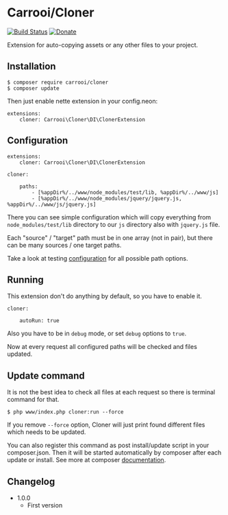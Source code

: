 # Carrooi/Cloner

[![Build Status](https://img.shields.io/travis/Carrooi/Nette-Cloner.svg?style=flat-square)](https://travis-ci.org/Carrooi/Nette-Helpers)
[![Donate](https://img.shields.io/badge/donate-PayPal-brightgreen.svg?style=flat-square)](https://www.paypal.com/cgi-bin/webscr?cmd=_s-xclick&hosted_button_id=875QBGRGZUK8A)

Extension for auto-copying assets or any other files to your project.

## Installation

```
$ composer require carrooi/cloner
$ composer update
```

Then just enable nette extension in your config.neon:

```neon
extensions:
	cloner: Carrooi\Cloner\DI\ClonerExtension
```

## Configuration

```neon
extensions:
	cloner: Carrooi\Cloner\DI\ClonerExtension

cloner:
	
	paths:
		- [%appDir%/../www/node_modules/test/lib, %appDir%/../www/js]
		- [%appDir%/../www/node_modules/jquery/jquery.js, %appDir%/../www/js/jquery.js]
```

There you can see simple configuration which will copy everything from `node_modules/test/lib` directory to our `js` directory also with `jquery.js` file.

Each "source" / "target" path must be in one array (not in pair), but there can be many sources / one target paths. 

Take a look at testing [configuration](https://github.com/Carrooi/Nette-Cloner/blob/master/tests/CarrooiTests/Cloner/config/cloner.neon) for all possible path options.

## Running

This extension don't do anything by default, so you have to enable it.

```neon
cloner:

	autoRun: true
```

Also you have to be in `debug` mode, or set `debug` options to `true`.

Now at every request all configured paths will be checked and files updated.

## Update command

It is not the best idea to check all files at each request so there is terminal command for that.

```
$ php www/index.php cloner:run --force
```

If you remove `--force` option, Cloner will just print found different files which needs to be updated.

You can also register this command as post install/update script in your composer.json. Then it will be started automatically by composer after each update or install. See more at composer [documentation](https://getcomposer.org/doc/articles/scripts.md).

## Changelog

* 1.0.0
	+ First version
